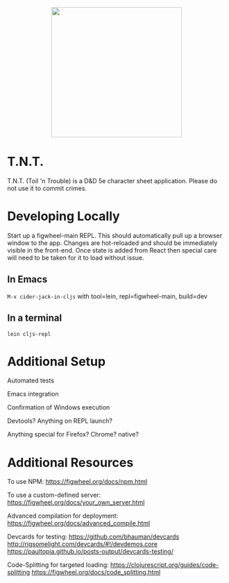 <div style="text-align: center">
	<a href="https://twitter.com/Kukie_nyan/status/1282739600331440128">
		<img height="300px" style="margin: auto" src="https://pbs.twimg.com/media/Ec003OmUcAAFxGi?format=jpg&name=large">
	</a>
</div>

# T.N.T.

T.N.T. (Toil 'n Trouble) is a D&D 5e character sheet application. Please do not use it to commit crimes.

# Developing Locally

Start up a figwheel-main REPL. This should automatically pull up a
browser window to the app. Changes are hot-reloaded and should be
immediately visible in the front-end. Once state is added from React
then special care will need to be taken for it to load without issue.

## In Emacs

`M-x cider-jack-in-cljs` with tool=lein, repl=figwheel-main, build=dev

## In a terminal

    lein cljs-repl


# Additional Setup

Automated tests

Emacs integration

Confirmation of Windows execution

Devtools? Anything on REPL launch?

Anything special for Firefox? Chrome? native?

# Additional Resources

To use NPM: https://figwheel.org/docs/npm.html

To use a custom-defined server:
https://figwheel.org/docs/your_own_server.html

Advanced compilation for deployment:
https://figwheel.org/docs/advanced_compile.html

Devcards for testing:
https://github.com/bhauman/devcards
http://rigsomelight.com/devcards/#!/devdemos.core
https://paultopia.github.io/posts-output/devcards-testing/


Code-Splitting for targeted loading:
https://clojurescript.org/guides/code-splitting
https://figwheel.org/docs/code_splitting.html
